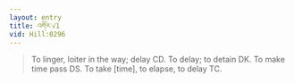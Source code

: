 ```yaml
---
layout: entry
title: འགོར་√1
vid: Hill:0296
---
```

> To linger, loiter in the way; delay CD. To delay; to detain DK. To make time pass DS. To take [time], to elapse, to delay TC.
